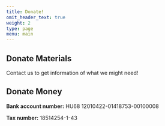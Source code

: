 ```yaml
---
title: Donate!
omit_header_text: true
weight: 2
type: page
menu: main
---
```


## Donate Materials

Contact us to get information of what we might need!

## Donate Money

**Bank account number:** HU68 12010422-01418753-00100008

**Tax number:** 18514254-1-43

